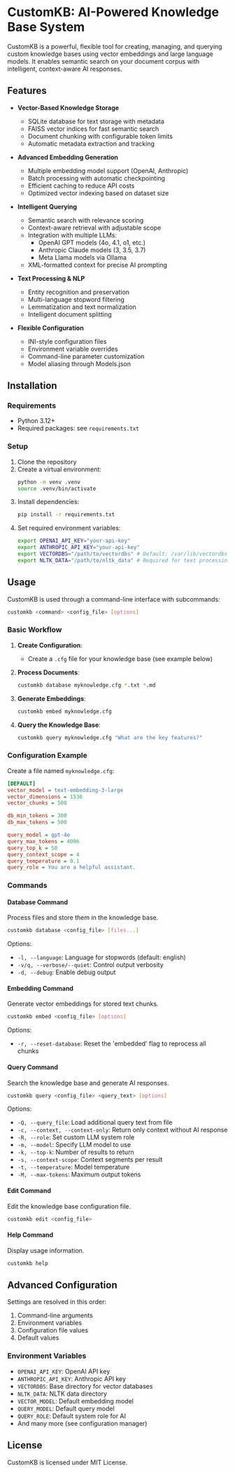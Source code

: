 # CustomKB: AI-Powered Knowledge Base System

CustomKB is a powerful, flexible tool for creating, managing, and querying custom knowledge bases using vector embeddings and large language models. It enables semantic search on your document corpus with intelligent, context-aware AI responses.

## Features

- **Vector-Based Knowledge Storage**
  - SQLite database for text storage with metadata
  - FAISS vector indices for fast semantic search
  - Document chunking with configurable token limits
  - Automatic metadata extraction and tracking

- **Advanced Embedding Generation**
  - Multiple embedding model support (OpenAI, Anthropic)
  - Batch processing with automatic checkpointing
  - Efficient caching to reduce API costs
  - Optimized vector indexing based on dataset size

- **Intelligent Querying**
  - Semantic search with relevance scoring
  - Context-aware retrieval with adjustable scope
  - Integration with multiple LLMs:
    - OpenAI GPT models (4o, 4.1, o1, etc.)
    - Anthropic Claude models (3, 3.5, 3.7)
    - Meta Llama models via Ollama
  - XML-formatted context for precise AI prompting

- **Text Processing & NLP**
  - Entity recognition and preservation
  - Multi-language stopword filtering
  - Lemmatization and text normalization
  - Intelligent document splitting

- **Flexible Configuration**
  - INI-style configuration files
  - Environment variable overrides
  - Command-line parameter customization
  - Model aliasing through Models.json

## Installation

### Requirements

- Python 3.12+
- Required packages: see `requirements.txt`

### Setup

1. Clone the repository
2. Create a virtual environment:
   ```bash
   python -m venv .venv
   source .venv/bin/activate
   ```
3. Install dependencies:
   ```bash
   pip install -r requirements.txt
   ```
4. Set required environment variables:
   ```bash
   export OPENAI_API_KEY="your-api-key"
   export ANTHROPIC_API_KEY="your-api-key"
   export VECTORDBS="/path/to/vectordbs" # Default: /var/lib/vectordbs
   export NLTK_DATA="/path/to/nltk_data" # Required for text processing
   ```

## Usage

CustomKB is used through a command-line interface with subcommands:

```bash
customkb <command> <config_file> [options]
```

### Basic Workflow

1. **Create Configuration**:
   - Create a `.cfg` file for your knowledge base (see example below)

2. **Process Documents**:
   ```bash
   customkb database myknowledge.cfg *.txt *.md
   ```

3. **Generate Embeddings**:
   ```bash
   customkb embed myknowledge.cfg
   ```

4. **Query the Knowledge Base**:
   ```bash
   customkb query myknowledge.cfg "What are the key features?"
   ```

### Configuration Example

Create a file named `myknowledge.cfg`:

```ini
[DEFAULT]
vector_model = text-embedding-3-large
vector_dimensions = 1536
vector_chunks = 500

db_min_tokens = 300
db_max_tokens = 500

query_model = gpt-4o
query_max_tokens = 4096
query_top_k = 50
query_context_scope = 4
query_temperature = 0.1
query_role = You are a helpful assistant.
```

### Commands

#### Database Command
Process files and store them in the knowledge base.

```bash
customkb database <config_file> [files...]
```

Options:
- `-l, --language`: Language for stopwords (default: english)
- `-v/q, --verbose/--quiet`: Control output verbosity
- `-d, --debug`: Enable debug output

#### Embedding Command
Generate vector embeddings for stored text chunks.

```bash
customkb embed <config_file> [options]
```

Options:
- `-r, --reset-database`: Reset the 'embedded' flag to reprocess all chunks

#### Query Command
Search the knowledge base and generate AI responses.

```bash
customkb query <config_file> <query_text> [options]
```

Options:
- `-Q, --query_file`: Load additional query text from file
- `-c, --context, --context-only`: Return only context without AI response
- `-R, --role`: Set custom LLM system role
- `-m, --model`: Specify LLM model to use
- `-k, --top-k`: Number of results to return
- `-s, --context-scope`: Context segments per result
- `-t, --temperature`: Model temperature
- `-M, --max-tokens`: Maximum output tokens

#### Edit Command
Edit the knowledge base configuration file.

```bash
customkb edit <config_file>
```

#### Help Command
Display usage information.

```bash
customkb help
```

## Advanced Configuration

Settings are resolved in this order:
1. Command-line arguments
2. Environment variables
3. Configuration file values
4. Default values

### Environment Variables

- `OPENAI_API_KEY`: OpenAI API key
- `ANTHROPIC_API_KEY`: Anthropic API key
- `VECTORDBS`: Base directory for vector databases
- `NLTK_DATA`: NLTK data directory
- `VECTOR_MODEL`: Default embedding model
- `QUERY_MODEL`: Default query model
- `QUERY_ROLE`: Default system role for AI
- And many more (see configuration manager)

## License

CustomKB is licensed under MIT License.